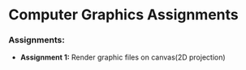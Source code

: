 # Computer Graphics Assignments

### Assignments:
 - __Assignment 1:__ Render graphic files on canvas(2D projection)
